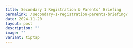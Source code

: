 ```yaml
---
title: Secondary 1 Registration & Parents’ Briefing
permalink: /secondary-1-registration-parents-briefing/
date: 2024-11-20
layout: post
description: ""
image: ""
variant: tiptap
---
```

